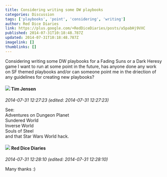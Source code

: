 ```yaml
---
title: Considering writing some DW playbooks
categories: Discussion
tags: ['playbooks', 'point', 'considering', 'writing']
author: Red Dice Diaries
link: https://plus.google.com/+RedDiceDiaries/posts/a5pabHj9VXC
published: 2014-07-31T10:18:48.787Z
updated: 2014-07-31T10:18:48.787Z
imagelink: []
thumblinks: []
---
```


Considering writing some DW playbooks for a Fading Suns or a Dark Heresy game I want to run at some point in the future, has anyone done any work on SF themed playbooks and/or can someone point me in the driection of any guidelines for creating new playbooks?
<div id='comment z12ny3hozsn1dzti504cifeoipqvsnxygek'>
  <h4><img src='{{site.baseurl}}//images/avatars/101509976321886871332_photo.jpg'> Tim Jensen</h4>
      <p><cite>2014-07-31 12:27:23 (edited: 2014-07-31 12:27:23)</cite></p>
        <p>See:<br />Adventures on Dungeon Planet<br />Sundered World<br />Inverse World<br />Souls of Steel<br />and that Star Wars World hack.</p>
</div>
        

<div id='comment z12ny3hozsn1dzti504cifeoipqvsnxygek'>
  <h4><img src='{{site.baseurl}}//images/avatars/100662698267895582168_photo.jpg'> Red Dice Diaries</h4>
      <p><cite>2014-07-31 12:28:10 (edited: 2014-07-31 12:28:10)</cite></p>
        <p>Many thanks :)</p>
</div>
        